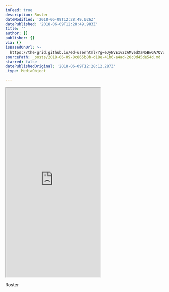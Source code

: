 ```yaml
---
inFeed: true
description: Roster
dateModified: '2018-06-09T12:28:49.026Z'
datePublished: '2018-06-09T12:28:49.983Z'
title: ''
author: []
publisher: {}
via: {}
isBasedOnUrl: >-
  https://the-grid.github.io/ed-userhtml/?g=eJyNVE1v2zAMvedXaN5BwGA7QVusWBDnEHRbgXVFkLW7DDsoMmOrUURDkpOmQ__7KNv56NauCxDg6fHpiaJJjd4kCZtqIYH5UjnmRcE2JVhgW6zZRhhPPDCLzoNlHpkFk4NNWZKMe6NCFRvQOoHVHPIc8qTV9Vj3EwUYuc2i8w9n5yfRnp7X3qNJPNz7RKJGm0VvT9-f5UIeNKUqSk3_lxVazEG7LPrF50Iub3DWnM2HfELLkGpHxHyu8FLlMAORf0ULJAlL9qnWmk0UtoqjaIBPoojLa9wEa0IswJjnuDEaRe6IvtjjmMMajL9CKbxC01S2RJ03id1MLnaCa7GC54JUMAvB8nMLYt5ek5irFhBDJylTBKpFaZoe6I_B3h2CrCV2mjavJtzBmBucCuf3G6-RVbRm9HVd2oRvK4mrY2-S1B23l1XHHtOdQQjQRdwX5QMdIAs45tatq1Dsb9-ntPIgy5nqSkGYtQsKKLmExvOmQzGv_8zn9jgZ_nhoksriQmlIQosUFmuT7_tpMBg8o8P7xJWCPu6LfbeT_rN9d6La6qQSvsyi0vtq2O9LsF4oU1U6dBWl7FJKvX_Y2Y7Qqwl3sidJLBaLvwRrBRsakh80JWipojNqippKdkqNaMRcQ86H3tYQc6ceqPlPBgOCfqvDIMjaeVyFj7CtwrqwKueP8eteakWjfwlhfvnwbPBf5lo5zx9_Rr3xqP_CwzLu9UZOWlXRq0Sbsihcv38n1qJlI-aszCKqMhoD0qedT1Pi1qIfxoQesDsXMeG2RjJJAYdWFcpk0buITm_Nxr8B592pkA
sourcePath: _posts/2018-06-09-8c865b8b-d18e-41b6-a4ad-20c0d45de54d.md
starred: false
datePublishedOriginal: '2018-06-09T12:28:12.287Z'
_type: MediaObject

---
```

<iframe src="https://the-grid.github.io/ed-userhtml/?g=eJyNVE1v2zAMvedXaN5BwGA7QVusWBDnEHRbgXVFkLW7DDsoMmOrUURDkpOmQ__7KNv56NauCxDg6fHpiaJJjd4kCZtqIYH5UjnmRcE2JVhgW6zZRhhPPDCLzoNlHpkFk4NNWZKMe6NCFRvQOoHVHPIc8qTV9Vj3EwUYuc2i8w9n5yfRnp7X3qNJPNz7RKJGm0VvT9-f5UIeNKUqSk3_lxVazEG7LPrF50Iub3DWnM2HfELLkGpHxHyu8FLlMAORf0ULJAlL9qnWmk0UtoqjaIBPoojLa9wEa0IswJjnuDEaRe6IvtjjmMMajL9CKbxC01S2RJ03id1MLnaCa7GC54JUMAvB8nMLYt5ek5irFhBDJylTBKpFaZoe6I_B3h2CrCV2mjavJtzBmBucCuf3G6-RVbRm9HVd2oRvK4mrY2-S1B23l1XHHtOdQQjQRdwX5QMdIAs45tatq1Dsb9-ntPIgy5nqSkGYtQsKKLmExvOmQzGv_8zn9jgZ_nhoksriQmlIQosUFmuT7_tpMBg8o8P7xJWCPu6LfbeT_rN9d6La6qQSvsyi0vtq2O9LsF4oU1U6dBWl7FJKvX_Y2Y7Qqwl3sidJLBaLvwRrBRsakh80JWipojNqippKdkqNaMRcQ86H3tYQc6ceqPlPBgOCfqvDIMjaeVyFj7CtwrqwKueP8eteakWjfwlhfvnwbPBf5lo5zx9_Rr3xqP_CwzLu9UZOWlXRq0Sbsihcv38n1qJlI-aszCKqMhoD0qedT1Pi1qIfxoQesDsXMeG2RjJJAYdWFcpk0buITm_Nxr8B592pkA" height="600" style=""></iframe>

Roster